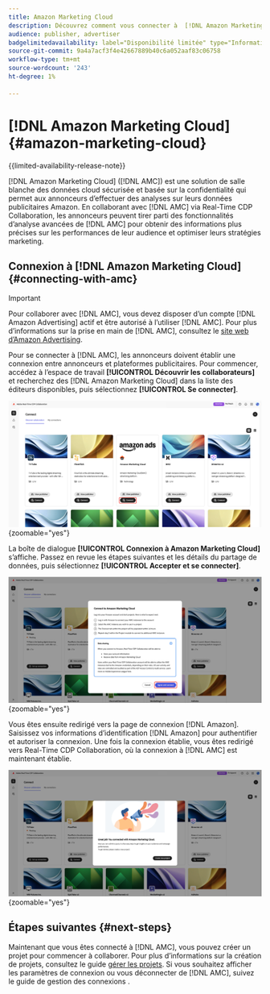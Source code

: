 ```yaml
---
title: Amazon Marketing Cloud
description: Découvrez comment vous connecter à  [!DNL Amazon Marketing Cloud]  dans Real-Time CDP Collaboration.
audience: publisher, advertiser
badgelimitedavailability: label="Disponibilité limitée" type="Informative" url="https://helpx.adobe.com/fr/legal/product-descriptions/real-time-customer-data-platform-collaboration.html newtab=true"
source-git-commit: 9a4a7acf3f4e42667889b40c6a052aaf83c06758
workflow-type: tm+mt
source-wordcount: '243'
ht-degree: 1%

---
```


# [!DNL Amazon Marketing Cloud] {#amazon-marketing-cloud}

{{limited-availability-release-note}}

[!DNL Amazon Marketing Cloud] ([!DNL AMC]) est une solution de salle blanche des données cloud sécurisée et basée sur la confidentialité qui permet aux annonceurs d’effectuer des analyses sur leurs données publicitaires Amazon. En collaborant avec [!DNL AMC] via Real-Time CDP Collaboration, les annonceurs peuvent tirer parti des fonctionnalités d’analyse avancées de [!DNL AMC] pour obtenir des informations plus précises sur les performances de leur audience et optimiser leurs stratégies marketing.

## Connexion à [!DNL Amazon Marketing Cloud] {#connecting-with-amc}

>[!IMPORTANT]
>
>Pour collaborer avec [!DNL AMC], vous devez disposer d’un compte [!DNL Amazon Advertising] actif et être autorisé à l’utiliser [!DNL AMC]. Pour plus d’informations sur la prise en main de [!DNL AMC], consultez le [site web d’Amazon Advertising](https://advertising.amazon.com/en/blog/amazon-marketing-cloud-now-available-in-the-us).

Pour se connecter à [!DNL AMC], les annonceurs doivent établir une connexion entre annonceurs et plateformes publicitaires. Pour commencer, accédez à l’espace de travail **[!UICONTROL Découvrir les collaborateurs]** et recherchez des [!DNL Amazon Marketing Cloud] dans la liste des éditeurs disponibles, puis sélectionnez **[!UICONTROL Se connecter]**.

![L’espace de travail Découvrir les collaborateurs avec [!DNL Amazon Marketing Cloud] option Connect sélectionnée.](/help/assets/connect/advertising-platforms/amc-discover-collaborators.png){zoomable="yes"}

La boîte de dialogue **[!UICONTROL Connexion à Amazon Marketing Cloud]** s’affiche. Passez en revue les étapes suivantes et les détails du partage de données, puis sélectionnez **[!UICONTROL Accepter et se connecter]**.

![La boîte de dialogue Se connecter à [!DNL Amazon Marketing Cloud] avec le bouton Accepter et se connecter en surbrillance.](/help/assets/connect/advertising-platforms/connect-to-amc.png){zoomable="yes"}

Vous êtes ensuite redirigé vers la page de connexion [!DNL Amazon]. Saisissez vos informations d’identification [!DNL Amazon] pour authentifier et autoriser la connexion. Une fois la connexion établie, vous êtes redirigé vers Real-Time CDP Collaboration, où la connexion à [!DNL AMC] est maintenant établie.

![Message de confirmation indiquant une connexion réussie à [!DNL Amazon Marketing Cloud].](/help/assets/connect/advertising-platforms/successful-connection.png){zoomable="yes"}

## Étapes suivantes {#next-steps}

Maintenant que vous êtes connecté à [!DNL AMC], vous pouvez créer un projet pour commencer à collaborer. Pour plus d’informations sur la création de projets, consultez le guide [gérer les projets](/help/guide/collaborate/manage-projects.md). Si vous souhaitez afficher les paramètres de connexion ou vous déconnecter de [!DNL AMC], suivez le guide de gestion des connexions .
